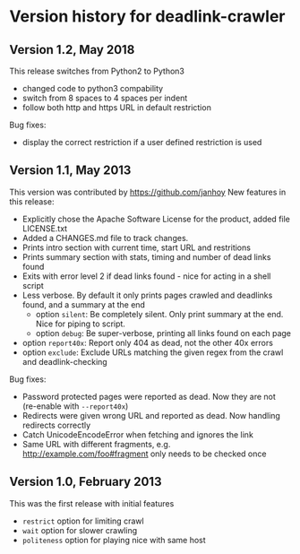 # Version history for deadlink-crawler

## Version 1.2, May 2018
This release switches from Python2 to Python3

 * changed code to python3 compability
 * switch from 8 spaces to 4 spaces per indent
 * follow both http and https URL in default restriction

Bug fixes:

 * display the correct restriction if a user defined restriction is used

## Version 1.1, May 2013
This version was contributed by https://github.com/janhoy
New features in this release:

 * Explicitly chose the Apache Software License for the product, added file LICENSE.txt
 * Added a CHANGES.md file to track changes.
 * Prints intro section with current time, start URL and restritions
 * Prints summary section with stats, timing and number of dead links found
 * Exits with error level 2 if dead links found - nice for acting in a shell script
 * Less verbose. By default it only prints pages crawled and deadlinks found, and a summary at the end
   * option `silent`: Be completely silent. Only print summary at the end. Nice for piping to script.
   * option `debug`: Be super-verbose, printing all links found on each page
 * option `report40x`: Report only 404 as dead, not the other 40x errors
 * option `exclude`: Exclude URLs matching the given regex from the crawl and deadlink-checking

Bug fixes:

 * Password protected pages were reported as dead. Now they are not (re-enable with `--report40x`)
 * Redirects were given wrong URL and reported as dead. Now handling redirects correctly
 * Catch UnicodeEncodeError when fetching and ignores the link
 * Same URL with different fragments, e.g. http://example.com/foo#fragment only needs to be checked once

## Version 1.0, February 2013
This was the first release with initial features

 * `restrict` option for limiting crawl
 * `wait` option for slower crawling
 * `politeness` option for playing nice with same host
